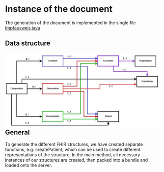 # Instance of the document
The generation of the document is implemented in the single file [Impfausweis.java]("https://github.com/Bundel48/FHIR/blob/master/IntellijProject/MIOProjektImpfausweis/src/main/java/IntellijProject/MIOProjektImpfausweis/src/main/java/Impfausweis.java")
## Data structure
<img src="structure.png"
     alt="overview of FHIR structures"
     style="float: left; margin-right: 10px;" />
## General
To generate the different FHIR structures, we have created separate
functions, e.g. createPatient, which can be used to create different
representations of the structure. 
In the main method, all necessary instances of our
structures are created, then packed into a bundle and loaded onto
the server.    
